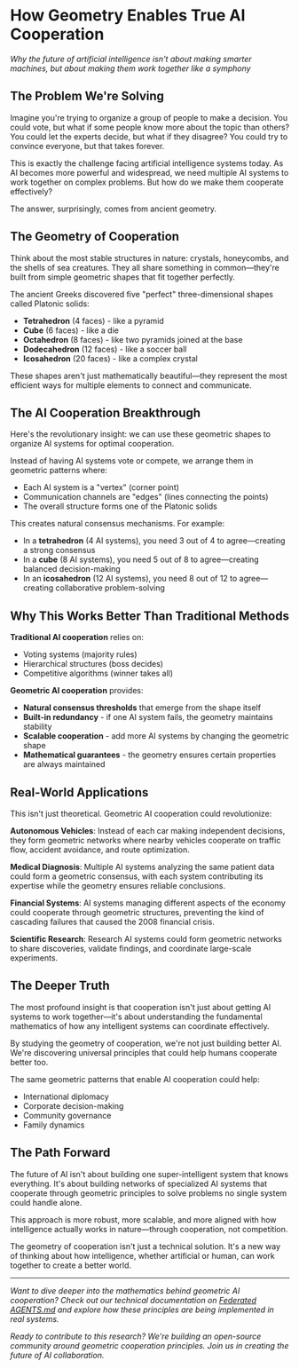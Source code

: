 # How Geometry Enables True AI Cooperation

*Why the future of artificial intelligence isn't about making smarter machines, but about making them work together like a symphony*

## The Problem We're Solving

Imagine you're trying to organize a group of people to make a decision. You could vote, but what if some people know more about the topic than others? You could let the experts decide, but what if they disagree? You could try to convince everyone, but that takes forever.

This is exactly the challenge facing artificial intelligence systems today. As AI becomes more powerful and widespread, we need multiple AI systems to work together on complex problems. But how do we make them cooperate effectively?

The answer, surprisingly, comes from ancient geometry.

## The Geometry of Cooperation

Think about the most stable structures in nature: crystals, honeycombs, and the shells of sea creatures. They all share something in common—they're built from simple geometric shapes that fit together perfectly.

The ancient Greeks discovered five "perfect" three-dimensional shapes called Platonic solids:
- **Tetrahedron** (4 faces) - like a pyramid
- **Cube** (6 faces) - like a die
- **Octahedron** (8 faces) - like two pyramids joined at the base
- **Dodecahedron** (12 faces) - like a soccer ball
- **Icosahedron** (20 faces) - like a complex crystal

These shapes aren't just mathematically beautiful—they represent the most efficient ways for multiple elements to connect and communicate.

## The AI Cooperation Breakthrough

Here's the revolutionary insight: we can use these geometric shapes to organize AI systems for optimal cooperation.

Instead of having AI systems vote or compete, we arrange them in geometric patterns where:
- Each AI system is a "vertex" (corner point)
- Communication channels are "edges" (lines connecting the points)
- The overall structure forms one of the Platonic solids

This creates natural consensus mechanisms. For example:
- In a **tetrahedron** (4 AI systems), you need 3 out of 4 to agree—creating a strong consensus
- In a **cube** (8 AI systems), you need 5 out of 8 to agree—creating balanced decision-making
- In an **icosahedron** (12 AI systems), you need 8 out of 12 to agree—creating collaborative problem-solving

## Why This Works Better Than Traditional Methods

**Traditional AI cooperation** relies on:
- Voting systems (majority rules)
- Hierarchical structures (boss decides)
- Competitive algorithms (winner takes all)

**Geometric AI cooperation** provides:
- **Natural consensus thresholds** that emerge from the shape itself
- **Built-in redundancy** - if one AI system fails, the geometry maintains stability
- **Scalable cooperation** - add more AI systems by changing the geometric shape
- **Mathematical guarantees** - the geometry ensures certain properties are always maintained

## Real-World Applications

This isn't just theoretical. Geometric AI cooperation could revolutionize:

**Autonomous Vehicles**: Instead of each car making independent decisions, they form geometric networks where nearby vehicles cooperate on traffic flow, accident avoidance, and route optimization.

**Medical Diagnosis**: Multiple AI systems analyzing the same patient data could form a geometric consensus, with each system contributing its expertise while the geometry ensures reliable conclusions.

**Financial Systems**: AI systems managing different aspects of the economy could cooperate through geometric structures, preventing the kind of cascading failures that caused the 2008 financial crisis.

**Scientific Research**: Research AI systems could form geometric networks to share discoveries, validate findings, and coordinate large-scale experiments.

## The Deeper Truth

The most profound insight is that cooperation isn't just about getting AI systems to work together—it's about understanding the fundamental mathematics of how any intelligent systems can coordinate effectively.

By studying the geometry of cooperation, we're not just building better AI. We're discovering universal principles that could help humans cooperate better too.

The same geometric patterns that enable AI cooperation could help:
- International diplomacy
- Corporate decision-making
- Community governance
- Family dynamics

## The Path Forward

The future of AI isn't about building one super-intelligent system that knows everything. It's about building networks of specialized AI systems that cooperate through geometric principles to solve problems no single system could handle alone.

This approach is more robust, more scalable, and more aligned with how intelligence actually works in nature—through cooperation, not competition.

The geometry of cooperation isn't just a technical solution. It's a new way of thinking about how intelligence, whether artificial or human, can work together to create a better world.

---

*Want to dive deeper into the mathematics behind geometric AI cooperation? Check out our technical documentation on [Federated AGENTS.md](../Federated%20AGENTS.md) and explore how these principles are being implemented in real systems.*

*Ready to contribute to this research? We're building an open-source community around geometric cooperation principles. Join us in creating the future of AI collaboration.*